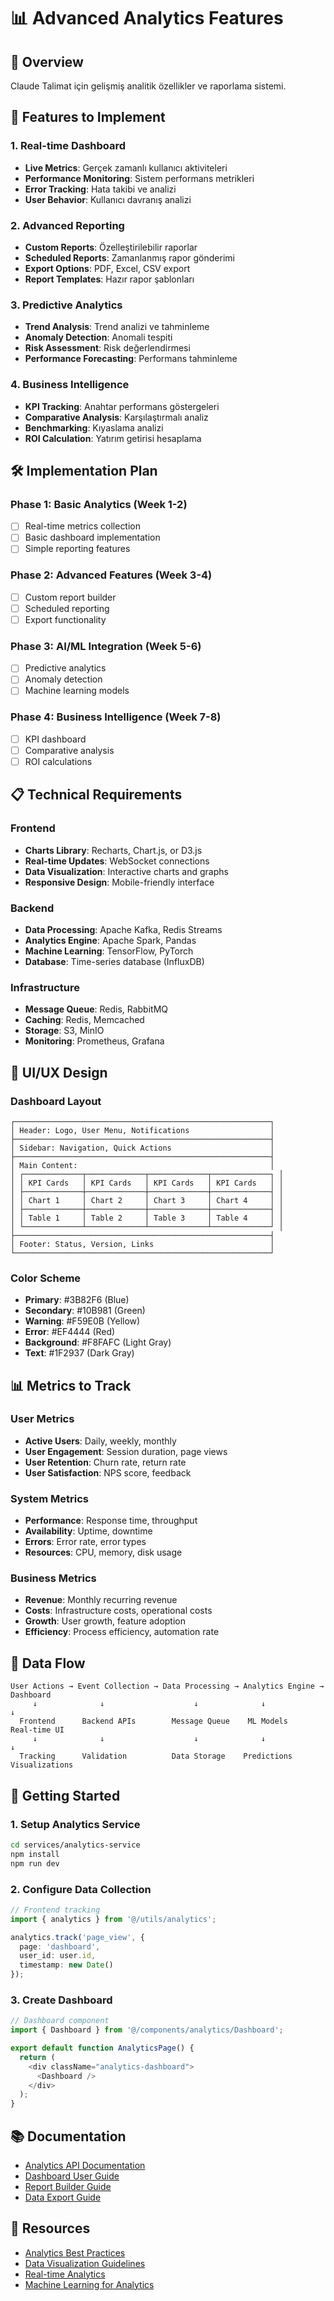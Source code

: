 # 📊 Advanced Analytics Features

## 🎯 Overview
Claude Talimat için gelişmiş analitik özellikler ve raporlama sistemi.

## 🔧 Features to Implement

### 1. Real-time Dashboard
- **Live Metrics**: Gerçek zamanlı kullanıcı aktiviteleri
- **Performance Monitoring**: Sistem performans metrikleri
- **Error Tracking**: Hata takibi ve analizi
- **User Behavior**: Kullanıcı davranış analizi

### 2. Advanced Reporting
- **Custom Reports**: Özelleştirilebilir raporlar
- **Scheduled Reports**: Zamanlanmış rapor gönderimi
- **Export Options**: PDF, Excel, CSV export
- **Report Templates**: Hazır rapor şablonları

### 3. Predictive Analytics
- **Trend Analysis**: Trend analizi ve tahminleme
- **Anomaly Detection**: Anomali tespiti
- **Risk Assessment**: Risk değerlendirmesi
- **Performance Forecasting**: Performans tahminleme

### 4. Business Intelligence
- **KPI Tracking**: Anahtar performans göstergeleri
- **Comparative Analysis**: Karşılaştırmalı analiz
- **Benchmarking**: Kıyaslama analizi
- **ROI Calculation**: Yatırım getirisi hesaplama

## 🛠️ Implementation Plan

### Phase 1: Basic Analytics (Week 1-2)
- [ ] Real-time metrics collection
- [ ] Basic dashboard implementation
- [ ] Simple reporting features

### Phase 2: Advanced Features (Week 3-4)
- [ ] Custom report builder
- [ ] Scheduled reporting
- [ ] Export functionality

### Phase 3: AI/ML Integration (Week 5-6)
- [ ] Predictive analytics
- [ ] Anomaly detection
- [ ] Machine learning models

### Phase 4: Business Intelligence (Week 7-8)
- [ ] KPI dashboard
- [ ] Comparative analysis
- [ ] ROI calculations

## 📋 Technical Requirements

### Frontend
- **Charts Library**: Recharts, Chart.js, or D3.js
- **Real-time Updates**: WebSocket connections
- **Data Visualization**: Interactive charts and graphs
- **Responsive Design**: Mobile-friendly interface

### Backend
- **Data Processing**: Apache Kafka, Redis Streams
- **Analytics Engine**: Apache Spark, Pandas
- **Machine Learning**: TensorFlow, PyTorch
- **Database**: Time-series database (InfluxDB)

### Infrastructure
- **Message Queue**: Redis, RabbitMQ
- **Caching**: Redis, Memcached
- **Storage**: S3, MinIO
- **Monitoring**: Prometheus, Grafana

## 🎨 UI/UX Design

### Dashboard Layout
```
┌─────────────────────────────────────────────────────────┐
│ Header: Logo, User Menu, Notifications                  │
├─────────────────────────────────────────────────────────┤
│ Sidebar: Navigation, Quick Actions                      │
├─────────────────────────────────────────────────────────┤
│ Main Content:                                           │
│ ┌─────────────┬─────────────┬─────────────┬─────────────┐ │
│ │ KPI Cards   │ KPI Cards   │ KPI Cards   │ KPI Cards   │ │
│ ├─────────────┼─────────────┼─────────────┼─────────────┤ │
│ │ Chart 1     │ Chart 2     │ Chart 3     │ Chart 4     │ │
│ ├─────────────┼─────────────┼─────────────┼─────────────┤ │
│ │ Table 1     │ Table 2     │ Table 3     │ Table 4     │ │
│ └─────────────┴─────────────┴─────────────┴─────────────┘ │
├─────────────────────────────────────────────────────────┤
│ Footer: Status, Version, Links                          │
└─────────────────────────────────────────────────────────┘
```

### Color Scheme
- **Primary**: #3B82F6 (Blue)
- **Secondary**: #10B981 (Green)
- **Warning**: #F59E0B (Yellow)
- **Error**: #EF4444 (Red)
- **Background**: #F8FAFC (Light Gray)
- **Text**: #1F2937 (Dark Gray)

## 📊 Metrics to Track

### User Metrics
- **Active Users**: Daily, weekly, monthly
- **User Engagement**: Session duration, page views
- **User Retention**: Churn rate, return rate
- **User Satisfaction**: NPS score, feedback

### System Metrics
- **Performance**: Response time, throughput
- **Availability**: Uptime, downtime
- **Errors**: Error rate, error types
- **Resources**: CPU, memory, disk usage

### Business Metrics
- **Revenue**: Monthly recurring revenue
- **Costs**: Infrastructure costs, operational costs
- **Growth**: User growth, feature adoption
- **Efficiency**: Process efficiency, automation rate

## 🔄 Data Flow

```
User Actions → Event Collection → Data Processing → Analytics Engine → Dashboard
     ↓              ↓                    ↓              ↓              ↓
  Frontend      Backend APIs        Message Queue    ML Models    Real-time UI
     ↓              ↓                    ↓              ↓              ↓
  Tracking      Validation          Data Storage    Predictions   Visualizations
```

## 🚀 Getting Started

### 1. Setup Analytics Service
```bash
cd services/analytics-service
npm install
npm run dev
```

### 2. Configure Data Collection
```typescript
// Frontend tracking
import { analytics } from '@/utils/analytics';

analytics.track('page_view', {
  page: 'dashboard',
  user_id: user.id,
  timestamp: new Date()
});
```

### 3. Create Dashboard
```typescript
// Dashboard component
import { Dashboard } from '@/components/analytics/Dashboard';

export default function AnalyticsPage() {
  return (
    <div className="analytics-dashboard">
      <Dashboard />
    </div>
  );
}
```

## 📚 Documentation

- [Analytics API Documentation](docs/analytics-api.md)
- [Dashboard User Guide](docs/dashboard-guide.md)
- [Report Builder Guide](docs/report-builder.md)
- [Data Export Guide](docs/data-export.md)

## 🔗 Resources

- [Analytics Best Practices](https://analytics.google.com/)
- [Data Visualization Guidelines](https://www.tableau.com/)
- [Real-time Analytics](https://kafka.apache.org/)
- [Machine Learning for Analytics](https://www.tensorflow.org/)

